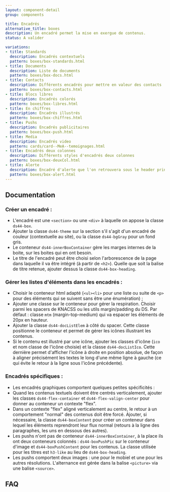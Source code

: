```yaml
---
layout: component-detail
group: components

title: Encadrés
alternative_title: boxes
description: Un encadré permet la mise en exergue de contenus.
status: A valider

variations:
- title: Standards
  description: Encadrés contextuels
  pattern: boxes/box-standards.html
- title: Documents
  description: Liste de documents
  pattern: boxes/box-docs.html
- title: Contacts
  description: Différents encadrés pour mettre en valeur des contacts
  pattern: boxes/box-contacts.html
- title: Blocs libres
  description: Encadrés colorés
  pattern: boxes/box-libres.html
- title: En chiffres
  description: Encadrés illustrés
  pattern: boxes/box-chiffres.html
- title: Pushs
  description: Encadrés publicitaires
  pattern: boxes/box-push.html
- title: Media
  description: Encadrés video
  pattern: cards/card--MeA--temoignages.html
- title: Encadrés deux colonnes
  description: Différents styles d'encadrés deux colonnes
  pattern: boxes/box-deuxCol.html
- title: Alerte
  description: Encadré d'alerte que l'on retrouvera sous le header principal. Il peut se replier / se réouvrir et conserver l'état sur la durée de la session pour l’alerte en question car il peut y en avoir plusieurs à des endroits différents du site.
  pattern: boxes/box-alert.html
---
```


## Documentation

### Créer un encadré :

* L'encadré est une `<section>` ou une `<div>` à laquelle on appose la classe `ds44-box`.
* Ajouter la classe `ds44-theme` sur la section s'il s'agit d'un encadré de couleur (contextuelle au site), ou la classe `ds44-bgGray` pour un fond gris.
* Le conteneur `ds44-innerBoxContainer` gère les marges internes de la boite, sur les boites qui en ont besoin.
* Le titre de l'encadré peut être choisi selon l'arborescence de la page dans laquelle il va être intégré (à partir de `<h2>`). Quelle que soit la balise de titre retenue, ajouter dessus la classe `ds44-box-heading`.

### Gérer les listes d'éléments dans les encadrés :

* Choisir le conteneur html adapté (`<ul><li>` pour une liste ou suite de `<p>` pour des éléments qui se suivent sans être une énumération) ;
* Ajouter une classe sur le conteneur pour gérer la respiration. Choisir parmi les spacers de KNACSS ou les utils margin/padding du DS. Par défaut : classe `mtm` (margin-top-medium) qui va espacer les éléments de 20px en hauteur.
* Ajouter la classe `ds44-docListElem` à côté du spacer. Cette classe positionne le conteneur et permet de gérer les icônes illustrant les contenus.
* Si le contenu est illustré par une icône, ajouter les classes d'icône (`ico` et nom classe de l'icône choisie) et la classe `ds44-docListIco`. Cette dernière permet d'afficher l'icône à droite en position absolue, de façon à aligner précisément les textes le long d'une même ligne à gauche (ce qui évite le retour à la ligne sous l'icône précédente).

### Encadrés spécifiques :

* Les encadrés graphiques comportent quelques petites spécificités :
 * Quand les contenus textuels doivent être centrés verticalement, ajouter les classes `ds44-flex-container` et `ds44-flex-valign-center` pour donner au conteneur un contexte "flex".
 * Dans un contexte "flex" aligné verticalement au centre, le retour à un comportement "normal" des contenus doit être forcé. Ajouter, si nécessaire, la classe `ds44-boxContent` pour créer un conteneur dans lequel les éléments reprendront leur flux normal (retours à la ligne des paragraphes, les uns en dessous des autres).
 * Les pushs n'ont pas de conteneur `ds44-innerBoxContainer`, à la place ils ont deux conteneurs colonnés : `ds44-boxPushPic` sur le conteneur d'image et `ds44-boxPushContent` pour les contenus. La classe utilisée pour les titres est `h3-like` au lieu de `ds44-box-heading`.
 * Les pushs comportent deux images : une pour le mobiel et une pour les autres résolutions. L'alternance est gérée dans la balise `<picture>` via une balise `<source>`.


## FAQ
